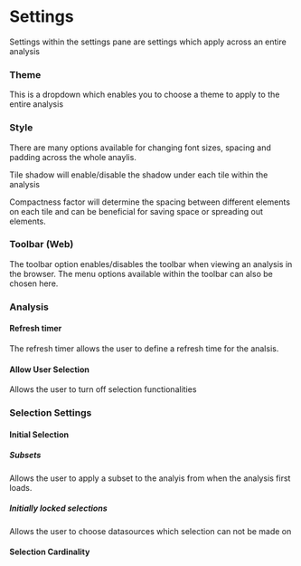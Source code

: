 # Settings

Settings within the settings pane are settings which apply across an entire analysis

### Theme
This is a dropdown which enables you to choose a theme to apply to the entire analysis

### Style

There are many options available for changing font sizes, spacing and padding across the whole anaylis.

Tile shadow will enable/disable the shadow under each tile within the analysis

Compactness factor will determine the spacing between different elements on each tile and can be beneficial for saving space or spreading out elements.

### Toolbar (Web)

The toolbar option enables/disables the toolbar when viewing an analysis in the browser. The menu options available within the toolbar can also be chosen here.

### Analysis

#### Refresh timer
The refresh timer allows the user to define a refresh time for the analsis.

#### Allow User Selection
Allows the user to turn off selection functionalities

### Selection Settings

#### Initial Selection

##### Subsets
Allows the user to apply a subset to the analyis from when the analysis first loads.

##### Initially locked selections
Allows the user to choose datasources which selection can not be made on

#### Selection Cardinality

